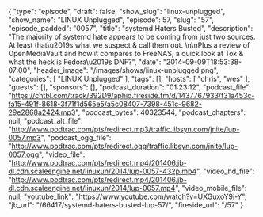 {
  "type": "episode",
  "draft": false,
  "show_slug": "linux-unplugged",
  "show_name": "LINUX Unplugged",
  "episode": 57,
  "slug": "57",
  "episode_padded": "0057",
  "title": "systemd Haters Busted",
  "description": "The majority of systemd hate appears to be coming from just two sources. At least that\u2019s what we suspect & call them out. \n\nPlus a review of OpenMediaVault and how it compares to FreeNAS, a quick look at Tox & what the heck is Fedora\u2019s DNF?",
  "date": "2014-09-09T18:53:38-07:00",
  "header_image": "/images/shows/linux-unplugged.png",
  "categories": [
    "LINUX Unplugged"
  ],
  "tags": [],
  "hosts": [
    "chris",
    "wes"
  ],
  "guests": [],
  "sponsors": [],
  "podcast_duration": "01:23:12",
  "podcast_file": "https://chtbl.com/track/392D9/aphid.fireside.fm/d/1437767933/f31a453c-fa15-491f-8618-3f71f1d565e5/a5c08407-7398-451c-9682-29e2868a2424.mp3",
  "podcast_bytes": 40323544,
  "podcast_chapters": null,
  "podcast_alt_file": "http://www.podtrac.com/pts/redirect.mp3/traffic.libsyn.com/jnite/lup-0057.mp3",
  "podcast_ogg_file": "http://www.podtrac.com/pts/redirect.ogg/traffic.libsyn.com/jnite/lup-0057.ogg",
  "video_file": "http://www.podtrac.com/pts/redirect.mp4/201406.jb-dl.cdn.scaleengine.net/linuxun/2014/lup-0057-432p.mp4",
  "video_hd_file": "http://www.podtrac.com/pts/redirect.mp4/201406.jb-dl.cdn.scaleengine.net/linuxun/2014/lup-0057.mp4",
  "video_mobile_file": null,
  "youtube_link": "https://www.youtube.com/watch?v=UXGuxoY9i-Y",
  "jb_url": "/66417/systemd-haters-busted-lup-57/",
  "fireside_url": "/57"
}

